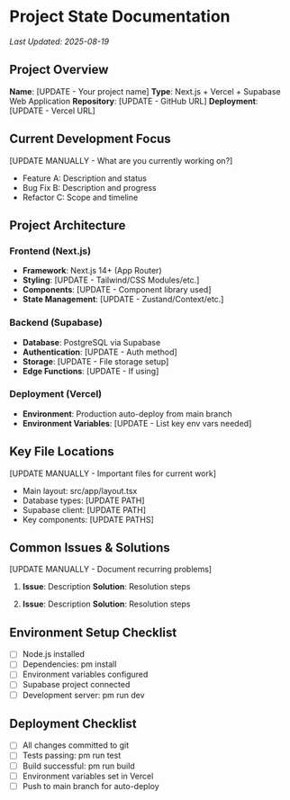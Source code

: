 ﻿# Project State Documentation
*Last Updated: 2025-08-19*

## Project Overview
**Name**: [UPDATE - Your project name]
**Type**: Next.js + Vercel + Supabase Web Application
**Repository**: [UPDATE - GitHub URL]
**Deployment**: [UPDATE - Vercel URL]

## Current Development Focus
[UPDATE MANUALLY - What are you currently working on?]
- Feature A: Description and status
- Bug Fix B: Description and progress
- Refactor C: Scope and timeline

## Project Architecture
### Frontend (Next.js)
- **Framework**: Next.js 14+ (App Router)
- **Styling**: [UPDATE - Tailwind/CSS Modules/etc.]
- **Components**: [UPDATE - Component library used]
- **State Management**: [UPDATE - Zustand/Context/etc.]

### Backend (Supabase)
- **Database**: PostgreSQL via Supabase
- **Authentication**: [UPDATE - Auth method]
- **Storage**: [UPDATE - File storage setup]
- **Edge Functions**: [UPDATE - If using]

### Deployment (Vercel)
- **Environment**: Production auto-deploy from main branch
- **Environment Variables**: [UPDATE - List key env vars needed]

## Key File Locations
[UPDATE MANUALLY - Important files for current work]
- Main layout: src/app/layout.tsx
- Database types: [UPDATE PATH]
- Supabase client: [UPDATE PATH]
- Key components: [UPDATE PATHS]

## Common Issues & Solutions
[UPDATE MANUALLY - Document recurring problems]
1. **Issue**: Description
   **Solution**: Resolution steps
   
2. **Issue**: Description
   **Solution**: Resolution steps

## Environment Setup Checklist
- [ ] Node.js installed
- [ ] Dependencies: 
pm install
- [ ] Environment variables configured
- [ ] Supabase project connected
- [ ] Development server: 
pm run dev

## Deployment Checklist
- [ ] All changes committed to git
- [ ] Tests passing: 
pm run test
- [ ] Build successful: 
pm run build
- [ ] Environment variables set in Vercel
- [ ] Push to main branch for auto-deploy
